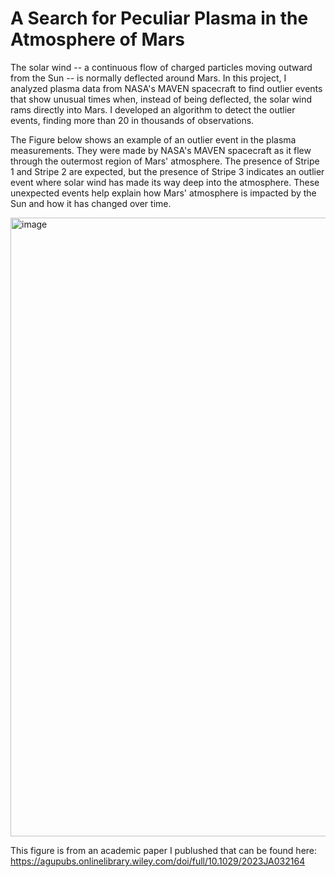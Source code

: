 # A Search for Peculiar Plasma in the Atmosphere of Mars

The solar wind -- a continuous flow of charged particles moving outward from the Sun -- is normally deflected around Mars. In this project, I analyzed plasma data from NASA's MAVEN spacecraft to find outlier events that show unusual times when, instead of being deflected, the solar wind rams directly into Mars. I developed an algorithm to detect the outlier events, finding more than 20 in thousands of observations.

The Figure below shows an example of an outlier event in the plasma measurements. They were made by NASA's MAVEN spacecraft as it flew through the outermost region of Mars' atmosphere. The presence of Stripe 1 and Stripe 2 are expected, but the presence of Stripe 3 indicates an outlier event where solar wind has made its way deep into the atmosphere. These unexpected events help explain how Mars' atmosphere is impacted by the Sun and how it has changed over time. 


<img width="990" alt="image" src="https://github.com/user-attachments/assets/60696c37-6781-43de-8a92-556123918c4c" />

This figure is from an academic paper I publushed that can be found here: https://agupubs.onlinelibrary.wiley.com/doi/full/10.1029/2023JA032164
